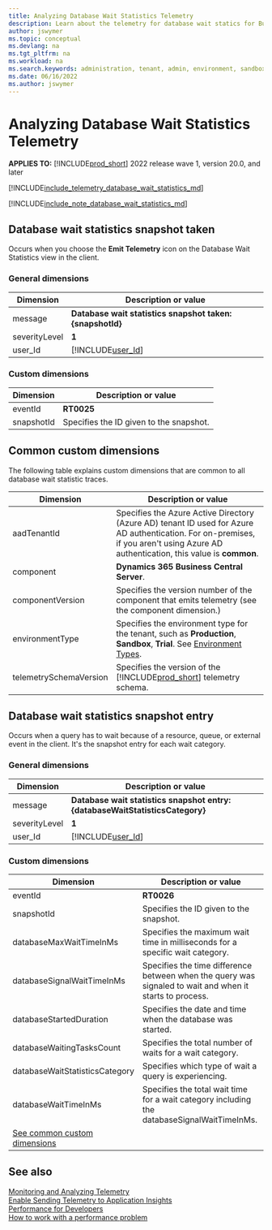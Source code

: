```yaml
---
title: Analyzing Database Wait Statistics Telemetry
description: Learn about the telemetry for database wait statics for Business Central in Azure Application Insights.  
author: jswymer
ms.topic: conceptual
ms.devlang: na
ms.tgt_pltfrm: na
ms.workload: na
ms.search.keywords: administration, tenant, admin, environment, sandbox, telemetry
ms.date: 06/16/2022
ms.author: jswymer
---
```


# Analyzing Database Wait Statistics Telemetry

**APPLIES TO:** [!INCLUDE[prod_short](../includes/prod_short.md)] 2022 release wave 1, version 20.0, and later

[!INCLUDE[include_telemetry_database_wait_statistics_md](../includes/include-telemetry-database-wait-statistics.md)]

[!INCLUDE[include_note_database_wait_statistics_md](../includes/include-note-database-wait-statistics.md)]

## <a name="waitstatstaken"></a>Database wait statistics snapshot taken

Occurs when you choose the **Emit Telemetry** icon on the Database Wait Statistics view in the client.

### General dimensions

|Dimension|Description or value|
|---------|-----|
|message|**Database wait statistics snapshot taken: {snapshotId}**|
|severityLevel|**1**|
|user_Id|[!INCLUDE[user_Id](../includes/include-telemetry-user-id.md)] |


### Custom dimensions

|Dimension|Description or value|
|---------|-----|
|eventId|**RT0025**|
|snapshotId|Specifies the ID given to the snapshot.|

## <a name="other"></a>**Common custom dimensions**

The following table explains custom dimensions that are common to all database wait statistic traces.

|Dimension|Description or value|
|---------|-----|
|aadTenantId|Specifies the Azure Active Directory (Azure AD) tenant ID used for Azure AD authentication. For on-premises, if you aren't using Azure AD authentication, this value is **common**. |
|component|**Dynamics 365 Business Central Server**.|
|componentVersion|Specifies the version number of the component that emits telemetry (see the component dimension.)|
|environmentType|Specifies the environment type for the tenant, such as **Production**, **Sandbox**, **Trial**. See [Environment Types](tenant-admin-center-environments.md#types-of-environments).|
|telemetrySchemaVersion|Specifies the version of the [!INCLUDE[prod_short](../developer/includes/prod_short.md)] telemetry schema.|


## <a name="waitstatsentry"></a>Database wait statistics snapshot entry

Occurs when a query has to wait because of a resource, queue, or external event in the client. It's the snapshot entry for each wait category.

### General dimensions

|Dimension|Description or value|
|---------|-----|
|message|**Database wait statistics snapshot entry: {databaseWaitStatisticsCategory}**|
|severityLevel|**1**|
|user_Id|[!INCLUDE[user_Id](../includes/include-telemetry-user-id.md)] |

### Custom dimensions

|Dimension|Description or value|
|---------|-----|
|eventId|**RT0026**|
|snapshotId|Specifies the ID given to the snapshot.|
|databaseMaxWaitTimeInMs|Specifies the maximum wait time in milliseconds for a specific wait category.|
|databaseSignalWaitTimeInMs|Specifies the time difference between when the query was signaled to wait and when it starts to process. |
|databaseStartedDuration|Specifies the date and time when the database was started. |
|databaseWaitingTasksCount|Specifies the total number of waits for a wait category.|
|databaseWaitStatisticsCategory|Specifies which type of wait a query is experiencing.|
|databaseWaitTimeInMs|Specifies the total wait time for a wait category including the databaseSignalWaitTimeInMs.|
|[See common custom dimensions](#other)||


## See also

[Monitoring and Analyzing Telemetry](telemetry-overview.md)  
[Enable Sending Telemetry to Application Insights](telemetry-enable-application-insights.md)  
[Performance for Developers](../performance/performance-developer.md)  
[How to work with a performance problem](../performance/performance-work-perf-problem.md)  
